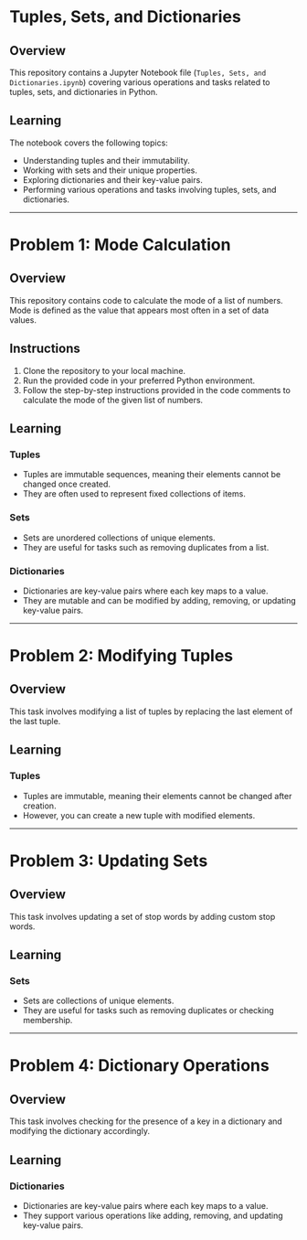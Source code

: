 

# Tuples, Sets, and Dictionaries

## Overview

This repository contains a Jupyter Notebook file (`Tuples, Sets, and Dictionaries.ipynb`) covering various operations and tasks related to tuples, sets, and dictionaries in Python.
## Learning

The notebook covers the following topics:

- Understanding tuples and their immutability.
- Working with sets and their unique properties.
- Exploring dictionaries and their key-value pairs.
- Performing various operations and tasks involving tuples, sets, and dictionaries.
---

# Problem 1: Mode Calculation

## Overview

This repository contains code to calculate the mode of a list of numbers. Mode is defined as the value that appears most often in a set of data values.

## Instructions

1. Clone the repository to your local machine.
2. Run the provided code in your preferred Python environment.
3. Follow the step-by-step instructions provided in the code comments to calculate the mode of the given list of numbers.

## Learning

### Tuples
- Tuples are immutable sequences, meaning their elements cannot be changed once created.
- They are often used to represent fixed collections of items.

### Sets
- Sets are unordered collections of unique elements.
- They are useful for tasks such as removing duplicates from a list.

### Dictionaries
- Dictionaries are key-value pairs where each key maps to a value.
- They are mutable and can be modified by adding, removing, or updating key-value pairs.

---

# Problem 2: Modifying Tuples

## Overview

This task involves modifying a list of tuples by replacing the last element of the last tuple.

## Learning

### Tuples
- Tuples are immutable, meaning their elements cannot be changed after creation.
- However, you can create a new tuple with modified elements.
---

# Problem 3: Updating Sets

## Overview

This task involves updating a set of stop words by adding custom stop words.

## Learning

### Sets
- Sets are collections of unique elements.
- They are useful for tasks such as removing duplicates or checking membership.
---

# Problem 4: Dictionary Operations

## Overview

This task involves checking for the presence of a key in a dictionary and modifying the dictionary accordingly.

## Learning

### Dictionaries
- Dictionaries are key-value pairs where each key maps to a value.
- They support various operations like adding, removing, and updating key-value pairs.

